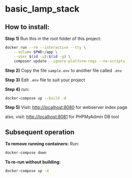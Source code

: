 # basic_lamp_stack

## How to install:

**Step 1)**
Run this in the root folder of this project:
```bash
docker run --rm --interactive --tty \
    --volume $PWD:/app \
    --user $(id -u):$(id -g) \
    composer update --ignore-platform-reqs --no-scripts
```
    
**Step 2)**
Copy the file `sample.env` to another file called `.env`

**Step 3)**
Edit `.env` file to suit your project

**Step 4)**
run: 
```bash
docker-compose up --build -d
```


**Step 5)**
Visit: [http://localhost:8080](http://localhost:8080) for webserver index page

also, visit: [http://localhost:8081](http://localhost:8081) for PHPMyAdmin DB tool


## Subsequent operation

**To remove running containers:**
Run:
```bash
docker-compose down
```

**To re-run without building:**
```bash
docker-compose up -d
```

